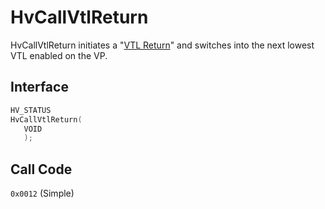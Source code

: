 # HvCallVtlReturn

HvCallVtlReturn initiates a "[VTL Return](../vsm.md#vtl-return)" and switches into the next lowest VTL enabled on the VP.

## Interface

 ```c
HV_STATUS
HvCallVtlReturn(
    VOID
    );
 ```

## Call Code

`0x0012` (Simple)
